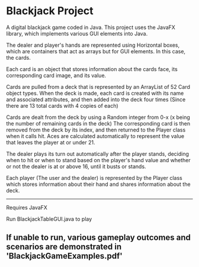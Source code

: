 # Blackjack Project

A digital blackjack game coded in Java. This project uses the JavaFX library, which implements various GUI elements into Java.

The dealer and player's hands are represented using Horizontal boxes, which are containers that act as arrays but for GUI elements. In this case, the cards. 

Each card is an object that stores information about the cards face, its corresponding card image, and its value.

Cards are pulled from a deck that is represented by an ArrayList of 52 Card object types. When the deck is made, each card is created with its name and associated attributes, and then added into the deck four times (Since there are 13 total cards with 4 copies of each)

Cards are dealt from the deck by using a Random integer from 0-x (x being the number of remaining cards in the deck)
The corresponding card is then removed from the deck by its index, and then returned to the Player class when it calls hit.
Aces are calculated automatically to represent the value that leaves the player at or under 21.

The dealer plays its turn out automatically after the player stands, deciding when to hit or when to stand based on the player's hand value and whether or not the dealer is at or above 16, until it busts or stands.

Each player (The user and the dealer) is represented by the Player class which stores information about their hand and shares information about the deck.

----------------------------------
Requires JavaFX

Run BlackjackTableGUI.java to play

If unable to run, various gameplay outcomes and scenarios are demonstrated in 'BlackjackGameExamples.pdf'
----------------------------------
